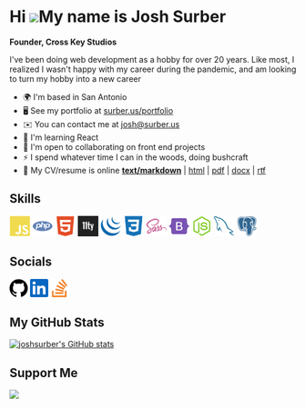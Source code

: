 # Hi ![](https://user-images.githubusercontent.com/18350557/176309783-0785949b-9127-417c-8b55-ab5a4333674e.gif)My name is Josh Surber

 **Founder, Cross Key Studios**

I've been doing web development as a hobby for over 20 years. Like most, I
realized I wasn't happy with my career during the pandemic, and am looking to
turn my hobby into a new career

- 🌍 I'm based in San Antonio
- 🖥️ See my portfolio at [surber.us/portfolio](http://surber.us)
- ✉️ You can contact me at [josh@surber.us](mailto:josh@surber.us) <!-- - 🚀  I'm currently working on [nothing](http://nothing) -->
- 🧠 I'm learning React
- 🤝 I'm open to collaborating on front end projects
- ⚡ I spend whatever time I can in the woods, doing bushcraft
- 📄 My CV/resume is online
    **[text/markdown](https://joshsurber.github.io/joshsurber/resume/resume.md)** |
    [html](https://joshsurber.github.io/joshsurber/resume/) |
    [pdf](https://joshsurber.github.io/joshsurber/resume/JoshSurberResume.pdf) |
    [docx](https://joshsurber.github.io/joshsurber/resume/JoshSurberResume.docx) |
    [rtf](https://joshsurber.github.io/joshsurber/resume/JoshSurberResume.rtf)

## Skills

[<img src="icons/skills/javascript.svg" alt="JavaScript" width="36">](https://developer.mozilla.org/en-US/docs/Web/JavaScript)
[<img src="icons/skills/php.svg" alt="PHP" width="36">](https://www.php.net/)
[<img src="icons/skills/html5.svg" alt="HTML5" width="36">](https://developer.mozilla.org/en-US/docs/Glossary/HTML5)
[<img src="icons/skills/11ty.png" alt="eleventy" width="36">](https://11ty.dev) <!-- [<img src="icons/skills/react.svg" alt="React" width="36">](https://reactjs.org/) -->
[<img src="icons/skills/jquery.svg" alt="JQuery" width="36">](https://jquery.com/)
[<img src="icons/skills/css3.svg" alt="CSS3" width="36">](https://www.w3.org/TR/CSS/#css)
[<img src="icons/skills/sass.svg" alt="Sass" width="36">](https://sass-lang.com/)
[<img src="icons/skills/bootstrap.svg" alt="Bootstrap" width="36">](https://getbootstrap.com/)
[<img src="icons/skills/nodejs.svg" alt="NodeJS" width="36">](https://nodejs.org/en/)
[<img src="icons/skills/mysql.svg" alt="MySQL" width="36">](https://www.mysql.com/)
[<img src="icons/skills/postgresql.svg" alt="PostgreSQL" width="36">](https://www.postgresql.org/)

## Socials

[<img src="icons/socials/github.svg" alt="GitHub" width="32">](https://www.github.com/joshsurber)
[<img src="icons/socials/linkedin.svg" alt="LinkedIn" width="32">](https://www.linkedin.com/in/joshsurber) <!-- [<img src="icons/socials/rss.svg" alt="RSS" width="32">](https://surber.us/index.rss) -->
[<img src="icons/socials/stackoverflow.svg" alt="StackOverflow" width="32">](https://www.stackoverflow.com/users/joshsurber)

## My GitHub Stats

[![joshsurber's GitHub stats](https://github-readme-stats.vercel.app/api?username=joshsurber&show_icons=true&hide=stars,&count_private=true&title_color=0891b2&text_color=ffffff&icon_color=0891b2&bg_color=1c1917&hide_border=true&show_icons=true)](http://www.github.com/joshsurber)

## Support Me

[<img src="https://cdn.buymeacoffee.com/buttons/v2/default-yellow.png" width="200" />](https://www.buymeacoffee.com/joshsurber)

